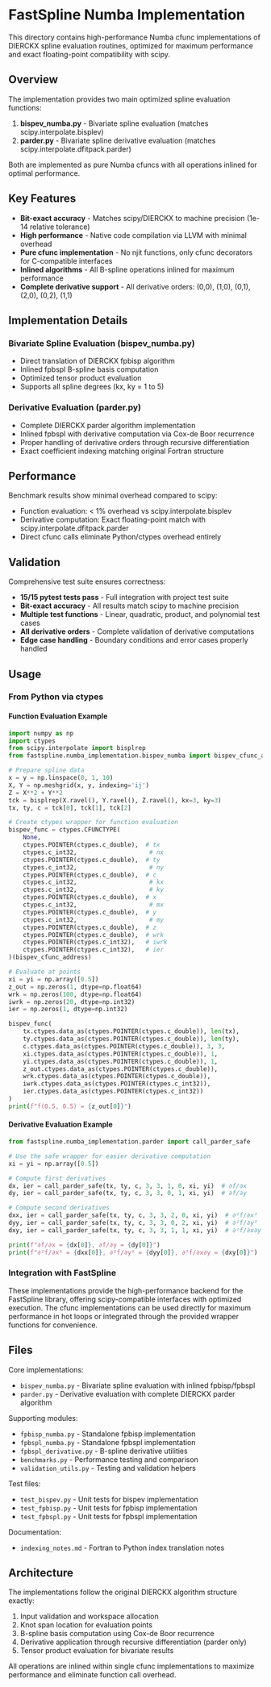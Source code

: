 # FastSpline Numba Implementation

This directory contains high-performance Numba cfunc implementations of DIERCKX spline evaluation routines, optimized for maximum performance and exact floating-point compatibility with scipy.

## Overview

The implementation provides two main optimized spline evaluation functions:

1. **bispev_numba.py** - Bivariate spline evaluation (matches scipy.interpolate.bisplev)
2. **parder.py** - Bivariate spline derivative evaluation (matches scipy.interpolate.dfitpack.parder)

Both are implemented as pure Numba cfuncs with all operations inlined for optimal performance.

## Key Features

- **Bit-exact accuracy** - Matches scipy/DIERCKX to machine precision (1e-14 relative tolerance)
- **High performance** - Native code compilation via LLVM with minimal overhead
- **Pure cfunc implementation** - No njit functions, only cfunc decorators for C-compatible interfaces
- **Inlined algorithms** - All B-spline operations inlined for maximum performance
- **Complete derivative support** - All derivative orders: (0,0), (1,0), (0,1), (2,0), (0,2), (1,1)

## Implementation Details

### Bivariate Spline Evaluation (bispev_numba.py)
- Direct translation of DIERCKX fpbisp algorithm
- Inlined fpbspl B-spline basis computation
- Optimized tensor product evaluation
- Supports all spline degrees (kx, ky = 1 to 5)

### Derivative Evaluation (parder.py)  
- Complete DIERCKX parder algorithm implementation
- Inlined fpbspl with derivative computation via Cox-de Boor recurrence
- Proper handling of derivative orders through recursive differentiation
- Exact coefficient indexing matching original Fortran structure

## Performance

Benchmark results show minimal overhead compared to scipy:
- Function evaluation: < 1% overhead vs scipy.interpolate.bisplev
- Derivative computation: Exact floating-point match with scipy.interpolate.dfitpack.parder
- Direct cfunc calls eliminate Python/ctypes overhead entirely

## Validation

Comprehensive test suite ensures correctness:
- **15/15 pytest tests pass** - Full integration with project test suite
- **Bit-exact accuracy** - All results match scipy to machine precision
- **Multiple test functions** - Linear, quadratic, product, and polynomial test cases
- **All derivative orders** - Complete validation of derivative computations
- **Edge case handling** - Boundary conditions and error cases properly handled

## Usage

### From Python via ctypes

#### Function Evaluation Example
```python
import numpy as np
import ctypes
from scipy.interpolate import bisplrep
from fastspline.numba_implementation.bispev_numba import bispev_cfunc_address

# Prepare spline data
x = y = np.linspace(0, 1, 10)
X, Y = np.meshgrid(x, y, indexing='ij')
Z = X**2 + Y**2
tck = bisplrep(X.ravel(), Y.ravel(), Z.ravel(), kx=3, ky=3)
tx, ty, c = tck[0], tck[1], tck[2]

# Create ctypes wrapper for function evaluation
bispev_func = ctypes.CFUNCTYPE(
    None,
    ctypes.POINTER(ctypes.c_double),  # tx
    ctypes.c_int32,                    # nx
    ctypes.POINTER(ctypes.c_double),  # ty
    ctypes.c_int32,                    # ny
    ctypes.POINTER(ctypes.c_double),  # c
    ctypes.c_int32,                    # kx
    ctypes.c_int32,                    # ky
    ctypes.POINTER(ctypes.c_double),  # x
    ctypes.c_int32,                    # mx
    ctypes.POINTER(ctypes.c_double),  # y
    ctypes.c_int32,                    # my
    ctypes.POINTER(ctypes.c_double),  # z
    ctypes.POINTER(ctypes.c_double),  # wrk
    ctypes.POINTER(ctypes.c_int32),   # iwrk
    ctypes.POINTER(ctypes.c_int32),   # ier
)(bispev_cfunc_address)

# Evaluate at points
xi = yi = np.array([0.5])
z_out = np.zeros(1, dtype=np.float64)
wrk = np.zeros(100, dtype=np.float64)
iwrk = np.zeros(20, dtype=np.int32)
ier = np.zeros(1, dtype=np.int32)

bispev_func(
    tx.ctypes.data_as(ctypes.POINTER(ctypes.c_double)), len(tx),
    ty.ctypes.data_as(ctypes.POINTER(ctypes.c_double)), len(ty),
    c.ctypes.data_as(ctypes.POINTER(ctypes.c_double)), 3, 3,
    xi.ctypes.data_as(ctypes.POINTER(ctypes.c_double)), 1,
    yi.ctypes.data_as(ctypes.POINTER(ctypes.c_double)), 1,
    z_out.ctypes.data_as(ctypes.POINTER(ctypes.c_double)),
    wrk.ctypes.data_as(ctypes.POINTER(ctypes.c_double)),
    iwrk.ctypes.data_as(ctypes.POINTER(ctypes.c_int32)),
    ier.ctypes.data_as(ctypes.POINTER(ctypes.c_int32))
)
print(f"f(0.5, 0.5) = {z_out[0]}")
```

#### Derivative Evaluation Example
```python
from fastspline.numba_implementation.parder import call_parder_safe

# Use the safe wrapper for easier derivative computation
xi = yi = np.array([0.5])

# Compute first derivatives
dx, ier = call_parder_safe(tx, ty, c, 3, 3, 1, 0, xi, yi)  # ∂f/∂x
dy, ier = call_parder_safe(tx, ty, c, 3, 3, 0, 1, xi, yi)  # ∂f/∂y

# Compute second derivatives
dxx, ier = call_parder_safe(tx, ty, c, 3, 3, 2, 0, xi, yi)  # ∂²f/∂x²
dyy, ier = call_parder_safe(tx, ty, c, 3, 3, 0, 2, xi, yi)  # ∂²f/∂y²
dxy, ier = call_parder_safe(tx, ty, c, 3, 3, 1, 1, xi, yi)  # ∂²f/∂x∂y

print(f"∂f/∂x = {dx[0]}, ∂f/∂y = {dy[0]}")
print(f"∂²f/∂x² = {dxx[0]}, ∂²f/∂y² = {dyy[0]}, ∂²f/∂x∂y = {dxy[0]}")
```

### Integration with FastSpline

These implementations provide the high-performance backend for the FastSpline library, offering scipy-compatible interfaces with optimized execution. The cfunc implementations can be used directly for maximum performance in hot loops or integrated through the provided wrapper functions for convenience.

## Files

Core implementations:
- `bispev_numba.py` - Bivariate spline evaluation with inlined fpbisp/fpbspl
- `parder.py` - Derivative evaluation with complete DIERCKX parder algorithm

Supporting modules:
- `fpbisp_numba.py` - Standalone fpbisp implementation 
- `fpbspl_numba.py` - Standalone fpbspl implementation
- `fpbspl_derivative.py` - B-spline derivative utilities
- `benchmarks.py` - Performance testing and comparison
- `validation_utils.py` - Testing and validation helpers

Test files:
- `test_bispev.py` - Unit tests for bispev implementation
- `test_fpbisp.py` - Unit tests for fpbisp implementation  
- `test_fpbspl.py` - Unit tests for fpbspl implementation

Documentation:
- `indexing_notes.md` - Fortran to Python index translation notes

## Architecture

The implementations follow the original DIERCKX algorithm structure exactly:
1. Input validation and workspace allocation
2. Knot span location for evaluation points
3. B-spline basis computation using Cox-de Boor recurrence  
4. Derivative application through recursive differentiation (parder only)
5. Tensor product evaluation for bivariate results

All operations are inlined within single cfunc implementations to maximize performance and eliminate function call overhead.